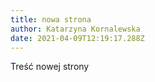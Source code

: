 ```yaml
---
title: nowa strona
author: Katarzyna Kornalewska
date: 2021-04-09T12:19:17.288Z
---
```

Treść nowej strony